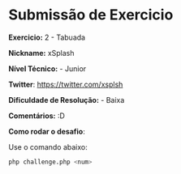 # Submissão de Exercicio

**Exercicio:** 2 - Tabuada

**Nickname:** xSplash

**Nível Técnico:** - Junior

**Twitter**: https://twitter.com/xsplsh

**Dificuldade de Resolução:** - Baixa

**Comentários:** :D

**Como rodar o desafio**: 

Use o comando abaixo: 
```bash
php challenge.php <num>
```